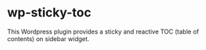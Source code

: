 # wp-sticky-toc
This Wordpress plugin provides a sticky and reactive TOC (table of contents) on sidebar widget.
